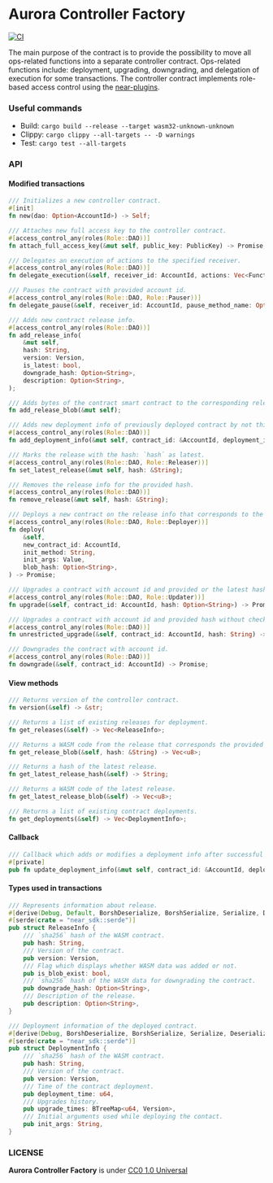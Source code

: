 # Aurora Controller Factory

[![CI](https://github.com/aurora-is-near/aurora-controller-factory/actions/workflows/rust.yml/badge.svg?branch=master)](https://github.com/aurora-is-near/aurora-controller-factory/actions/workflows/rust.yml)

The main purpose of the contract is to provide the possibility to move all ops-related
functions into a separate controller contract. Ops-related functions include: deployment,
upgrading, downgrading, and delegation of execution for some transactions. The controller
contract implements role-based access control using the [near-plugins].

### Useful commands

- Build: `cargo build --release --target wasm32-unknown-unknown`
- Clippy: `cargo clippy --all-targets -- -D warnings`
- Test: `cargo test --all-targets`

### API

#### Modified transactions

```rust
/// Initializes a new controller contract.
#[init]
fn new(dao: Option<AccountId>) -> Self;

/// Attaches new full access key to the controller contract.
#[access_control_any(roles(Role::DAO))]
fn attach_full_access_key(&mut self, public_key: PublicKey) -> Promise;

/// Delegates an execution of actions to the specified receiver.
#[access_control_any(roles(Role::DAO))]
fn delegate_execution(&self, receiver_id: AccountId, actions: Vec<FunctionCallArgs>) -> Promise;

/// Pauses the contract with provided account id.
#[access_control_any(roles(Role::DAO, Role::Pauser))]
fn delegate_pause(&self, receiver_id: AccountId, pause_method_name: Option<String>) -> Promise;

/// Adds new contract release info.
#[access_control_any(roles(Role::DAO))]
fn add_release_info(
    &mut self,
    hash: String,
    version: Version,
    is_latest: bool,
    downgrade_hash: Option<String>,
    description: Option<String>,
);

/// Adds bytes of the contract smart contract to the corresponding release info.
fn add_release_blob(&mut self);

/// Adds new deployment info of previously deployed contract by not this controller contract.
#[access_control_any(roles(Role::DAO))]
fn add_deployment_info(&mut self, contract_id: &AccountId, deployment_info: &DeploymentInfo);

/// Marks the release with the hash: `hash` as latest.
#[access_control_any(roles(Role::DAO, Role::Releaser))]
fn set_latest_release(&mut self, hash: &String);

/// Removes the release info for the provided hash.
#[access_control_any(roles(Role::DAO))]
fn remove_release(&mut self, hash: &String);

/// Deploys a new contract on the release info that corresponds to the provided hash or the latest.
#[access_control_any(roles(Role::DAO, Role::Deployer))]
fn deploy(
    &self,
    new_contract_id: AccountId,
    init_method: String,
    init_args: Value,
    blob_hash: Option<String>,
) -> Promise;

/// Upgrades a contract with account id and provided or the latest hash.
#[access_control_any(roles(Role::DAO, Role::Updater))]
fn upgrade(&self, contract_id: AccountId, hash: Option<String>) -> Promise;

/// Upgrades a contract with account id and provided hash without checking version.
#[access_control_any(roles(Role::DAO))]
fn unrestricted_upgrade(&self, contract_id: AccountId, hash: String) -> Promise;

/// Downgrades the contract with account id.
#[access_control_any(roles(Role::DAO))]
fn downgrade(&self, contract_id: AccountId) -> Promise;
```

#### View methods

```rust
/// Returns version of the controller contract.
fn version(&self) -> &str;

/// Returns a list of existing releases for deployment.
fn get_releases(&self) -> Vec<ReleaseInfo>;

/// Returns a WASM code from the release that corresponds the provided hash.
fn get_release_blob(&self, hash: &String) -> Vec<u8>;

/// Returns a hash of the latest release.
fn get_latest_release_hash(&self) -> String;

/// Returns a WASM code of the latest release.
fn get_latest_release_blob(&self) -> Vec<u8>;

/// Returns a list of existing contract deployments.
fn get_deployments(&self) -> Vec<DeploymentInfo>;
```

#### Callback

```rust
/// Callback which adds or modifies a deployment info after successful deployment or upgrading of new contract.
#[private]
pub fn update_deployment_info(&mut self, contract_id: &AccountId, deployment_info: &DeploymentInfo);
```

#### Types used in transactions

```rust
/// Represents information about release.
#[derive(Debug, Default, BorshDeserialize, BorshSerialize, Serialize, Deserialize, Eq, PartialEq)]
#[serde(crate = "near_sdk::serde")]
pub struct ReleaseInfo {
    /// `sha256` hash of the WASM contract.
    pub hash: String,
    /// Version of the contract.
    pub version: Version,
    /// Flag which displays whether WASM data was added or not.
    pub is_blob_exist: bool,
    /// `sha256` hash of the WASM data for downgrading the contract.
    pub downgrade_hash: Option<String>,
    /// Description of the release.
    pub description: Option<String>,
}

/// Deployment information of the deployed contract.
#[derive(Debug, BorshDeserialize, BorshSerialize, Serialize, Deserialize)]
#[serde(crate = "near_sdk::serde")]
pub struct DeploymentInfo {
    /// `sha256` hash of the WASM contract.
    pub hash: String,
    /// Version of the contract.
    pub version: Version,
    /// Time of the contract deployment.
    pub deployment_time: u64,
    /// Upgrades history.
    pub upgrade_times: BTreeMap<u64, Version>,
    /// Initial arguments used while deploying the contact.
    pub init_args: String,
}
```

[near-plugins]: https://github.com/aurora-is-near/near-plugins

### LICENSE

**Aurora Controller Factory** is under [CC0 1.0 Universal](LICENSE)
